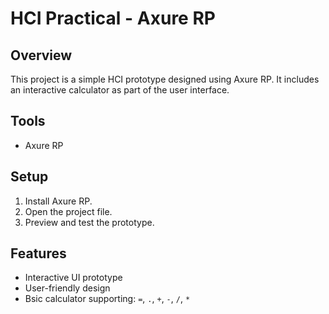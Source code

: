 # HCI Practical - Axure RP

## Overview
This project is a simple HCI prototype designed using Axure RP. It includes an interactive calculator as part of the user interface.

## Tools
- Axure RP

## Setup
1. Install Axure RP.
2. Open the project file.
3. Preview and test the prototype.

## Features
- Interactive UI prototype
- User-friendly design
- Bsic calculator supporting: `=`, `.`, `+`, `-`, `/`, `*`
